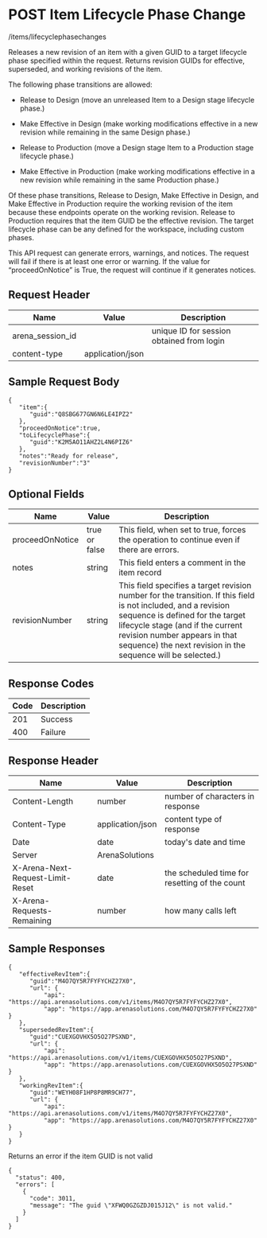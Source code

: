 # POST Item Lifecycle Phase Change
/items/lifecyclephasechanges

Releases a new revision of an item with a given GUID to a target lifecycle phase specified within the request. Returns revision GUIDs for effective, superseded, and working revisions of the item.

The following phase transitions are allowed:

* Release to Design
(move an unreleased Item to a Design stage lifecycle phase.)

* Make Effective in Design (make working modifications effective in a new revision while remaining in the same Design phase.)


* Release to Production
(move a Design stage Item to a Production stage lifecycle phase.)

* Make Effective in Production
(make working modifications effective in a new revision while remaining in the same Production phase.)

Of these phase transitions, Release to Design, Make Effective in Design, and Make Effective in Production require the working revision of the item because these endpoints operate on the working revision. Release to Production requires that the item GUID  be the effective revision. The target lifecycle phase can be any defined for the workspace, including custom phases.

This API request can generate  errors, warnings, and notices. The request will fail if there is at least one error or warning.  If the value for “proceedOnNotice” is True, the request will continue if it generates notices.

## Request Header

| Name  | Value  | Description  |
|  --- |  --- |  --- | 
| arena_session_id  |   | unique ID for session obtained from login  |
| content-type  | application/json  |   |

## Sample Request Body
```
{  
   "item":{  
      "guid":"Q8SBG677GN6N6LE4IPZ2"
   },
   "proceedOnNotice":true,
   "toLifecyclePhase":{  
      "guid":"K2M5AO11AHZ2L4N6PIZ6"
   },
   "notes":"Ready for release",
   "revisionNumber":"3"
}
```
## Optional Fields

| Name  | Value  | Description  |
|  --- |  --- |  --- | 
| proceedOnNotice  | true or false  | This field, when set to true, forces the operation to continue even if there are errors.  |
| notes  | string  | This field enters a comment in the item record  |
| revisionNumber  | string  | This field specifies a target revision number for the transition. If this field is not included, and a revision sequence is defined for the target lifecycle stage \(and if the current revision number appears in that sequence\) the next revision in the sequence will be selected.\)  |

## Response Codes

| Code  | Description  |
|  --- |  --- | 
| 201  | Success  |
| 400  | Failure  |

## Response Header

| Name  | Value  | Description  |
|  --- |  --- |  --- | 
| Content-Length  | number  | number of characters in response  |
| Content-Type  | application/json  | content type of response  |
| Date  | date  | today's date and time  |
| Server  | ArenaSolutions  |   |
| X-Arena-Next-Request-Limit-Reset   | date  | the scheduled time for resetting of the count  |
| X-Arena-Requests-Remaining   | number  | how many calls left  |

## Sample Responses
```
{  
   "effectiveRevItem":{  
      "guid":"M4O7QY5R7FYFYCHZ27X0",
      "url": {
          "api": "https://api.arenasolutions.com/v1/items/M4O7QY5R7FYFYCHZ27X0",
          "app": "https://app.arenasolutions.com/M4O7QY5R7FYFYCHZ27X0"        }
   },
   "supersededRevItem":{  
      "guid":"CUEXGOVHX5O5O27PSXND",
      "url": {
          "api": "https://api.arenasolutions.com/v1/items/CUEXGOVHX5O5O27PSXND",
          "app": "https://app.arenasolutions.com/CUEXGOVHX5O5O27PSXND"       }
   },
   "workingRevItem":{  
      "guid":"WEYH08F1HP8P8MR9CH77",
      "url": {
          "api": "https://api.arenasolutions.com/v1/items/M4O7QY5R7FYFYCHZ27X0",
          "app": "https://app.arenasolutions.com/M4O7QY5R7FYFYCHZ27X0"       }
   }
}
```
Returns an error if the item GUID is not valid

```
{
  "status": 400,
  "errors": [
    {
      "code": 3011,
      "message": "The guid \"XFWQ0GZGZDJ015J12\" is not valid."
    }
  ]
}
```

